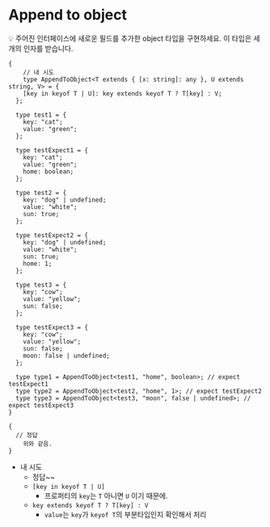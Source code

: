 # Append to object

<aside>
💡 주어진 인터페이스에 새로운 필드를 추가한 object 타입을 구현하세요. 이 타입은 세 개의 인자를 받습니다.

</aside>

```tsx
{
	// 내 시도
	type AppendToObject<T extends { [x: string]: any }, U extends string, V> = {
    [key in keyof T | U]: key extends keyof T ? T[key] : V;
  };

  type test1 = {
    key: "cat";
    value: "green";
  };

  type testExpect1 = {
    key: "cat";
    value: "green";
    home: boolean;
  };

  type test2 = {
    key: "dog" | undefined;
    value: "white";
    sun: true;
  };

  type testExpect2 = {
    key: "dog" | undefined;
    value: "white";
    sun: true;
    home: 1;
  };

  type test3 = {
    key: "cow";
    value: "yellow";
    sun: false;
  };

  type testExpect3 = {
    key: "cow";
    value: "yellow";
    sun: false;
    moon: false | undefined;
  };

  type type1 = AppendToObject<test1, "home", boolean>; // expect testExpect1
  type type2 = AppendToObject<test2, "home", 1>; // expect testExpect2
  type type3 = AppendToObject<test3, "moon", false | undefined>; // expect testExpect3
}

{
  // 정답
	위와 같음.
}
```

- 내 시도
  - 정답~~
  - `[key in keyof T | U]`
    - 프로퍼티의 `key`는 `T` 아니면 `U` 이기 때문에.
  - `key extends keyof T ? T[key] : V`
    - `value`는 `key`가 `keyof T`의 부분타입인지 확인해서 처리
